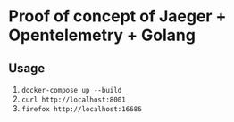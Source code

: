 # Proof of concept of Jaeger + Opentelemetry + Golang

## Usage

1. `docker-compose up --build`
2. `curl http://localhost:8001`
3. `firefox http://localhost:16686`
